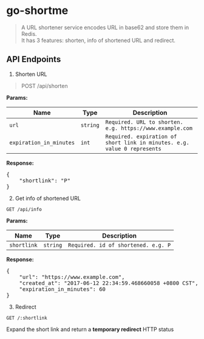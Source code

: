 # go-shortme

> A URL shortener service encodes URL in base62 and store them in Redis.   
It has 3 features: shorten, info of shortened URL and redirect.

## API Endpoints

1. Shorten URL

> POST /api/shorten

**Params:**

| Name | Type | Description |
| ---- | ---- | ----------- |
| `url`  | `string` | `Required. URL to shorten. e.g. https://www.example.com` |
| `expiration_in_minutes` | `int` | `Required. expiration of short link in minutes. e.g. value 0 represents ` |

**Response:**

<pre>
{
    "shortlink": "P"
}
</pre>

2. Get info of shortened URL

`GET /api/info`

**Params:**

| Name | Type | Description |
| ---- | ---- | ----------- |
| `shortlink`  | `string` | `Required. id of shortened. e.g. P` |

**Response:**

<pre>
{
    "url": "https://www.example.com",
    "created_at": "2017-06-12 22:34:59.468660058 +0800 CST",
    "expiration_in_minutes": 60
}
</pre>

3. Redirect

`GET /:shortlink`

Expand the short link and return a **temporary redirect** HTTP status

